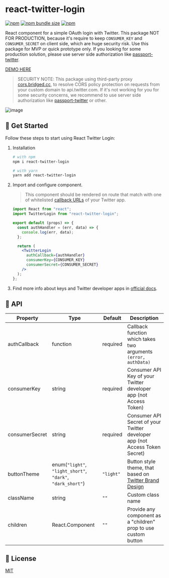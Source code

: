 # react-twitter-login

[![npm](https://img.shields.io/npm/v/react-twitter-login?logo=npm&cacheSeconds=1800)](https://www.npmjs.com/package/react-twitter-login)
[![npm bundle size](https://img.shields.io/bundlephobia/minzip/react-twitter-login?cacheSeconds=1800)](https://www.npmjs.com/package/react-twitter-login)
[![npm](https://img.shields.io/npm/dt/react-twitter-login?cacheSeconds=1800)](https://www.npmjs.com/package/react-twitter-login)

React component for a simple OAuth login with Twitter. This package NOT FOR PRODUCTION, because it's require to keep `CONSUMER_KEY` and `CONSUMER_SECRET` on client side, which are huge security risk. Use this package for MVP or quick prototype only. If you looking for some production solution, please use server side authorization like [passport-twitter](http://www.passportjs.org/packages/passport-twitter/).

[DEMO HERE](https://alexandrtovmach.github.io/react-twitter-login/)

> SECURITY NOTE: This package using third-party proxy [cors.bridged.cc](https://app.cors.bridged.cc/), to resolve CORS policy protection on requests from your custom domain to api.twitter.com. If it's not working for you for some security concerns, we recommend to use server side authorization like [passport-twitter](http://www.passportjs.org/packages/passport-twitter/) or other.

![image](https://user-images.githubusercontent.com/28801003/70518342-dc895280-1b42-11ea-905a-eed1bdf63694.png)

## 🚀 Get Started

Follow these steps to start using React Twitter Login:

1. Installation

   ```sh
   # with npm
   npm i react-twitter-login

   # with yarn
   yarn add react-twitter-login
   ```

2. Import and configure component.

   > This component should be rendered on route that match with one of whitelisted [callback URLs](https://developer.twitter.com/en/docs/basics/apps/guides/callback-urls) of your Twitter app.

   ```jsx
   import React from "react";
   import TwitterLogin from "react-twitter-login";

   export default (props) => {
     const authHandler = (err, data) => {
       console.log(err, data);
     };

     return (
       <TwitterLogin
         authCallback={authHandler}
         consumerKey={CONSUMER_KEY}
         consumerSecret={CONSUMER_SECRET}
       />
     );
   };
   ```

3. Find more info about keys and Twitter developer apps in [official docs](https://developer.twitter.com/en/docs/basics/apps/overview).

## 📖 API

| Property       | Type                                                       | Default   | Description                                                                                                            |
| -------------- | ---------------------------------------------------------- | --------- | ---------------------------------------------------------------------------------------------------------------------- |
| authCallback   | function                                                   | required  | Callback function which takes two arguments `(error, authData)`                                                        |
| consumerKey    | string                                                     | required  | Consumer API Key of your Twitter developer app (not Access Token)                                                      |
| consumerSecret | string                                                     | required  | Consumer API Secret of your Twitter developer app (not Access Token Secret)                                            |
| buttonTheme    | enum(`"light"`, `"light_short"`, `"dark"`, `"dark_short"`) | `"light"` | Button style theme, that based on [Twitter Brand Design](https://about.twitter.com/en_us/company/brand-resources.html) |
| className      | string                                                     | `""`      | Custom class name                                                                                                      |
| children       | React.Component                                            | `""`      | Provide any component as a "children" prop to use custom button                                                        |

## 📝 License

[MIT](https://github.com/alexandrtovmach/react-twitter-login/blob/master/LICENSE)
